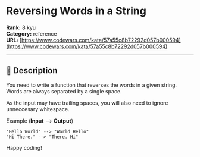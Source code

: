 # Reversing Words in a String

**Rank:** 8 kyu  
**Category:** reference  
**URL:** [https://www.codewars.com/kata/57a55c8b72292d057b000594](https://www.codewars.com/kata/57a55c8b72292d057b000594)

---

## 📝 Description

You need to write a function that reverses the words in a given string. Words are always separated by a single space.

As the input may have trailing spaces, you will also need to ignore unneccesary whitespace.

Example (**Input** --> **Output**)

```
"Hello World" --> "World Hello"
"Hi There." --> "There. Hi"
```

Happy coding!

